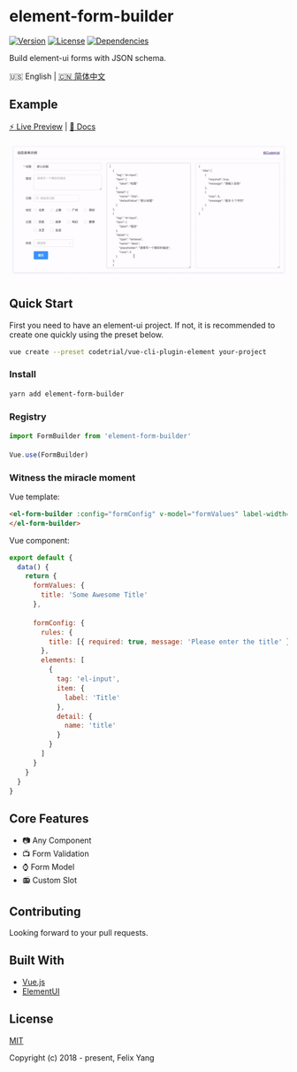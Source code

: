 # element-form-builder

[![Version](https://img.shields.io/npm/v/element-form-builder.svg)](https://www.npmjs.com/package/element-form-builder)
[![License](https://img.shields.io/npm/l/element-form-builder.svg)](https://www.npmjs.com/package/element-form-builder)
[![Dependencies](https://img.shields.io/david/codetrial/element-form-builder.svg)](https://www.npmjs.com/package/element-form-builder)

Build element-ui forms with JSON schema.

:us: English | [:cn: 简体中文](README.zh-CN.md)

## Example

[:zap: Live Preview](https://element-form-builder.now.sh) | [:book: Docs](https://codetrial.github.io/element-form-builder)

![Screen Capture](.github/preview.gif)

## Quick Start

First you need to have an element-ui project. If not, it is recommended to create one quickly using the preset below.

```bash
vue create --preset codetrial/vue-cli-plugin-element your-project
```

### Install

```bash
yarn add element-form-builder
```

### Registry

```javascript
import FormBuilder from 'element-form-builder'

Vue.use(FormBuilder)
```

### Witness the miracle moment

Vue template:

```html
<el-form-builder :config="formConfig" v-model="formValues" label-width="80px">
</el-form-builder>
```

Vue component:

```javascript
export default {
  data() {
    return {
      formValues: {
        title: 'Some Awesome Title'
      },

      formConfig: {
        rules: {
          title: [{ required: true, message: 'Please enter the title' }]
        },
        elements: [
          {
            tag: 'el-input',
            item: {
              label: 'Title'
            },
            detail: {
              name: 'title'
            }
          }
        ]
      }
    }
  }
}
```

## Core Features

- :camera: Any Component
- :tv: Form Validation
- :watch: Form Model
- :radio: Custom Slot

## Contributing

Looking forward to your pull requests.

## Built With

- [Vue.js](https://github.com/vuejs/vue)
- [ElementUI](https://github.com/ElemeFE/element)

## License

[MIT](http://opensource.org/licenses/MIT)

Copyright (c) 2018 - present, Felix Yang
